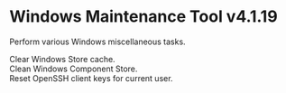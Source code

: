 # Windows Maintenance Tool v4.1.19
Perform various Windows miscellaneous tasks.

Clear Windows Store cache.  
Clean Windows Component Store.  
Reset OpenSSH client keys for current user.
